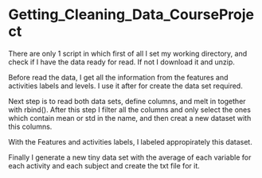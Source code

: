 # Getting_Cleaning_Data_CourseProject



There are only 1 script in which first of all I set my working directory, and check if I have the data ready for read. If not I download it and unzip.

Before read the data, I get all the information from the features and activities labels and levels. I use it after for create the data set required. 

Next step is to read both data sets, define columns, and melt in together with rbind(). After this step I filter all the columns and only select the ones which contain mean or std in the name, and then creat a new dataset with this columns.

With the Features and activities labels, I labeled appropirately this dataset.

Finally I generate a new tiny data set with the average of each variable for each activity and each subject and create the txt file for it.
